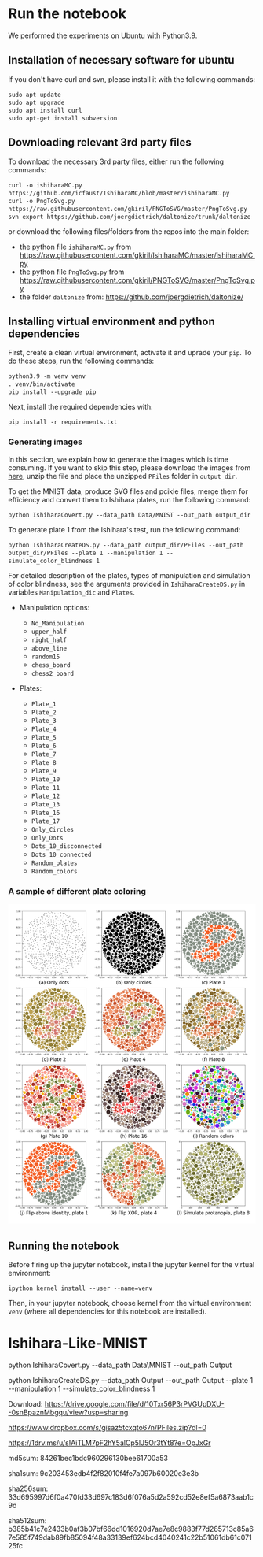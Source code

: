 # Run the notebook

We performed the experiments on Ubuntu with Python3.9.

## Installation of necessary software for ubuntu

If you don't have curl and svn, please install it with the following commands:

```
sudo apt update
sudo apt upgrade
sudo apt install curl
sudo apt-get install subversion
```

## Downloading relevant 3rd party files

To download the necessary 3rd party files, either run the following commands:

```
curl -o ishiharaMC.py https://github.com/icfaust/IshiharaMC/blob/master/ishiharaMC.py
curl -o PngToSvg.py https://raw.githubusercontent.com/gkiril/PNGToSVG/master/PngToSvg.py
svn export https://github.com/joergdietrich/daltonize/trunk/daltonize

```

or download the following files/folders from the repos into the main folder:
* the python file `ishiharaMC.py` from https://raw.githubusercontent.com/gkiril/IshiharaMC/master/ishiharaMC.py 
* the python file `PngToSvg.py` from https://raw.githubusercontent.com/gkiril/PNGToSVG/master/PngToSvg.py
* the folder `daltonize` from: https://github.com/joergdietrich/daltonize/ 

## Installing virtual environment and python dependencies

First, create a clean virtual environment, activate it and uprade your `pip`. To do these steps, run the following commands:

```
python3.9 -m venv venv
. venv/bin/activate
pip install --upgrade pip
```

Next, install the required dependencies with:

```
pip install -r requirements.txt
```

### Generating images

In this section, we explain how to generate the images which is time consuming. If you want to skip this step, please download the images from [here](https://drive.google.com/file/d/10Txr56P3rPVGUpDXU--0snBpaznMbgqu/view), unzip the file and place the unzipped `PFiles` folder in `output_dir`.

To get the MNIST data, produce SVG files and pcikle files, merge them for efficiency and convert them to Ishihara plates, run the following command:

```
python IshiharaCovert.py --data_path Data/MNIST --out_path output_dir
```

To generate plate 1 from the Ishihara's test, run the following command:
```
python IshiharaCreateDS.py --data_path output_dir/PFiles --out_path output_dir/PFiles --plate 1 --manipulation 1 --simulate_color_blindness 1
```

For detailed description of the plates, types of manipulation and simulation of color blindness, see the arguments provided in `IshiharaCreateDS.py` in variables `Manipulation_dic` and `Plates`.

* Manipulation options:
    * `No_Manipulation`
    * `upper_half`
    * `right_half`
    * `above_line`
    * `random15`
    * `chess_board`
    * `chess2_board`

* Plates:
    * `Plate_1`
    * `Plate_2`
    * `Plate_3`
    * `Plate_4`
    * `Plate_5`
    * `Plate_6`
    * `Plate_7`
    * `Plate_8`
    * `Plate_9`
    * `Plate_10`
    * `Plate_11`
    * `Plate_12`
    * `Plate_13`
    * `Plate_16`
    * `Plate_17`
    * `Only_Circles`
    * `Only_Dots`
    * `Dots_10_disconnected`
    * `Dots_10_connected`
    * `Random_plates`
    * `Random_colors`

### A sample of different plate coloring
![](All_part_plates.png)

## Running the notebook

Before firing up the jupyter notebook, install the jupyter kernel for the virtual environment:

```
ipython kernel install --user --name=venv
```

Then, in your jupyter notebook, choose kernel from the virtual environment `venv` (where all dependencies for this notebook are installed). 

# Ishihara-Like-MNIST
python IshiharaCovert.py --data_path Data\MNIST --out_path Output       

python IshiharaCreateDS.py --data_path Output --out_path Output --plate 1 --manipulation 1 --simulate_color_blindness 1

Download:
https://drive.google.com/file/d/10Txr56P3rPVGUpDXU--0snBpaznMbgqu/view?usp=sharing

https://www.dropbox.com/s/gisaz5tcxqto67n/PFiles.zip?dl=0

https://1drv.ms/u/s!AiTLM7pF2hY5alCp5lJ5Or3tYt8?e=OpJxGr

md5sum: 84261bec1bdc960296130bee61700a53

sha1sum: 9c203453edb4f2f82010f4fe7a097b60020e3e3b

sha256sum: 33d695997d6f0a470fd33d697c183d6f076a5d2a592cd52e8ef5a6873aab1c9d

sha512sum: b385b41c7e2433b0af3b07bf66dd1016920d7ae7e8c9883f77d285713c85a67e585f749dab89fb85094f48a33139ef624bcd4040241c22b51061db61c07125fc
